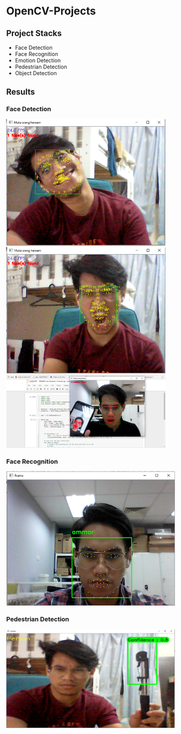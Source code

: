 # OpenCV-Projects

## Project Stacks ##

* Face Detection
* Face Recognition
* Emotion Detection
* Pedestrian Detection
* Object Detection

## Results ## 

### Face Detection ###

<p float="left">
  <img src="/images/fd1.PNG" width="425" />
  <img src="/images/fd2.PNG" width="425" /> 
  <img src="/images/fd3.PNG" width="425" />
</p>


### Face Recognition ###

<p float="left">
  <img src="/images/fr1.PNG" width="450" />
  
</p>

### Pedestrian Detection ###
<p float="left">
<img src="/images/pd.PNG" width="450" /> 
</p>
